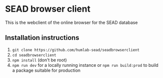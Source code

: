 # SEAD browser client
This is the webclient of the online browser for the SEAD database

## Installation instructions

1. `git clone https://github.com/humlab-sead/seadbrowserclient`
2. `cd seadbrowserclient`
3. `npm install` (don't be root)
4. `npm run dev` for a locally running instance or `npm run build:prod` to build a package suitable for production
